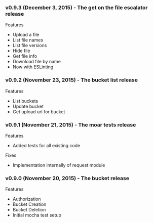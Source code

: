 ### v0.9.3 (December 3, 2015) - The get on the file escalator release

Features
- Upload a file
- List file names
- List file versions
- Hide file
- Get file info
- Download file by name
- Now with ESLinting


### v0.9.2 (November 23, 2015) - The bucket list release

Features
- List buckets
- Update bucket
- Get upload url for bucket


### v0.9.1 (November 21, 2015) - The moar tests release

Features
- Added tests for all existing code

Fixes
- Implementation internally of request module

### v0.9.0 (November 20, 2015) - The bucket release

Features
- Authorization
- Bucket Creation
- Bucket Deletion
- Initial mocha test setup


